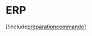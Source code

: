 # ERP

[!include[preparationcommande](erp.preparationcommande.autogen.md)]






















































































































